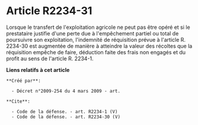 # Article R2234-31

Lorsque le transfert de l'exploitation agricole ne peut pas être opéré et si le prestataire justifie d'une perte due à
l'empêchement partiel ou total de poursuivre son exploitation, l'indemnité de réquisition prévue à l'article R. 2234-30 est
augmentée de manière à atteindre la valeur des récoltes que la réquisition empêche de faire, déduction faite des frais non
engagés et du profit au sens de l'article R. 2234-1.

**Liens relatifs à cet article**

	**Créé par**:

	  - Décret n°2009-254 du 4 mars 2009 - art.

	**Cite**:

	  - Code de la défense. - art. R2234-1 (V)
	  - Code de la défense. - art. R2234-30 (V)
